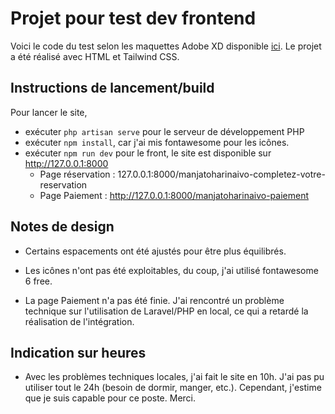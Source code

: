 # Projet pour test dev frontend
Voici le code du test selon les maquettes Adobe XD disponible [ici](https://xd.adobe.com/view/47f5bba9-a512-492c-85c6-d4fc4ddebc60-12a6/).
Le projet a été réalisé avec HTML et Tailwind CSS.

## Instructions de lancement/build
Pour lancer le site, 
- exécuter `php artisan serve` pour le serveur de développement PHP
- exécuter `npm install`, car j'ai mis fontawesome pour les icônes.
- exécuter `npm run dev` pour le front, le site est disponible sur http://127.0.0.1:8000
    - Page réservation : 127.0.0.1:8000/manjatoharinaivo-completez-votre-reservation
    - Page Paiement : http://127.0.0.1:8000/manjatoharinaivo-paiement

## Notes de design
- Certains espacements ont été ajustés pour être plus équilibrés.
- Les icônes n'ont pas été exploitables, du coup, j'ai utilisé fontawesome 6 free.

- La page Paiement n'a pas été finie. J'ai rencontré un problème technique sur l'utilisation de Laravel/PHP en local, ce qui a retardé la réalisation de l'intégration.

## Indication sur heures
- Avec les problèmes techniques locales, j'ai fait le site en 10h. J'ai pas pu utiliser tout le 24h (besoin de dormir, manger, etc.). Cependant, j'estime que je suis capable pour ce poste. Merci.
